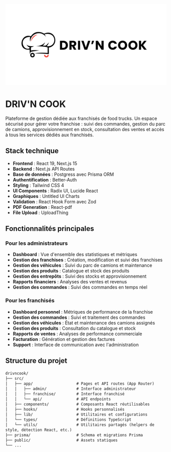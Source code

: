 ![Logo du projet](./public/banner.png)

# DRIV'N COOK

Plateforme de gestion dédiée aux franchisés de food trucks. Un espace sécurisé pour gérer votre franchise : suivi des commandes, gestion du parc de camions, approvisionnement en stock, consultation des ventes et accès à tous les services dédiés aux franchisés.

## Stack technique

- **Frontend** : React 19, Next.js 15
- **Backend** : Next.js API Routes
- **Base de données** : Postgress avec Prisma ORM
- **Authentification** : Better-Auth
- **Styling** : Tailwind CSS 4
- **UI Components** : Radix UI, Lucide React
- **Graphiques** : Untitled Ul Charts
- **Validation** : React Hook Form avec Zod
- **PDF Generation** : React-pdf
- **File Upload** : UploadThing

## Fonctionnalités principales

### Pour les administrateurs
- **Dashboard** : Vue d'ensemble des statistiques et métriques
- **Gestion des franchises** : Création, modification et suivi des franchises
- **Gestion des véhicules** : Suivi du parc de camions et maintenance
- **Gestion des produits** : Catalogue et stock des produits
- **Gestion des entrepôts** : Suivi des stocks et approvisionnement
- **Rapports financiers** : Analyses des ventes et revenus
- **Gestion des commandes** : Suivi des commandes en temps réel

### Pour les franchisés
- **Dashboard personnel** : Métriques de performance de la franchise
- **Gestion des commandes** : Suivi et traitement des commandes
- **Gestion des véhicules** : État et maintenance des camions assignés
- **Gestion des produits** : Consultation du catalogue et stock
- **Rapports de ventes** : Analyses de performance commerciale
- **Facturation** : Génération et gestion des factures
- **Support** : Interface de communication avec l'administration

## Structure du projet

```
drivncook/
├── src/
│   ├── app/                   # Pages et API routes (App Router)
│   │   ├── admin/             # Interface administrateur
│   │   ├── franchise/         # Interface franchisé
│   │   └── api/               # API endpoints
│   ├── components/            # Composants React réutilisables
│   ├── hooks/                 # Hooks personnalisés
│   ├── lib/                   # Utilitaires et configurations
│   └── types/                 # Définitions TypeScript
│   └── utils/                 # Utilitaires partagés (helpers de style, détection React, etc.)
├── prisma/                    # Schema et migrations Prisma
├── public/                    # Assets statiques
└── ...
```